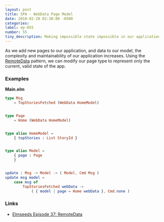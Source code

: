 ```yaml
---
layout: post
title: SPA - WebData Page Model
date: 2018-02-28 02:38:00 -0500
categories:
label: ep-055
number: 55
tiny_description: Making impossible state impossible in our application's model.
---
```


As we add new pages to our application, and data to our model, the complexity and maintainability
of our application increases. Using the [RemoteData](http://package.elm-lang.org/packages/krisajenkins/remotedata/latest) pattern, we can modify our
page type to represent only the current, valid state of the app.

### Examples

**Main.elm**
```elm
type Msg
    = TopStoriesFetched (WebData HomeModel)


type Page
    = Home (WebData HomeModel)


type alias HomeModel =
    { topStories : List StoryId }


type alias Model =
    { page : Page
    }


update : Msg -> Model -> ( Model, Cmd Msg )
update msg model =
    case msg of
        TopStoriesFetched webData ->
            ( { model | page = Home webData }, Cmd.none )
```

### Links

* [Elmseeds Episode 37: RemoteData](https://elmseeds.thaterikperson.com/remotedata)
